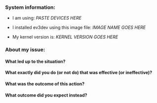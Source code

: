 <!--
Instructions:

If you are reporting a bug, fill out the form below. Additional instructions are indicated by <!--. (You do not need to delete the instructions, they will not appear when you submit the issue.)

If you are just asking a question or suggesting a new feature, you do not need to fill out the form below (just delete it).

Tips:
* Use the toolbar buttons above to insert quotes, code, links, lists, etc. 
* Use a "code fence" when pasting lines of code or output of a terminal.
  A "code fence" is three backticks (```) before and after the code.
  <https://help.github.com/articles/creating-and-highlighting-code-blocks/>
-->

### System information:

<!-- Copy and paste all devices from this list that apply. -->
<!--
    LEGO MINDSTORMS EV3
    Dexter Industries [BrickPi BrickPi+]
    Mindsensors.com PiStorms
    Fatcatlab EVB
    Rapsberry Pi Model [A, A+, B, B+, 2B, 3B]
    BeagleBone [Black, White, Green]
-->
* I am using: *PASTE DEVICES HERE*

<!-- Type the name of the image file you used below. -->
<!-- It should be something like "ev3- ev3dev-jessie-2015-12-30.img "-->
* I installed ev3dev using this image file: *IMAGE NAME GOES HERE*

<!-- Run `uname -r` in a terminal and paste the output below. -->
* My kernel version is: *KERNEL VERSION GOES HERE*



### About my issue:


<!-- Answer the following questions -->

#### What led up to the situation?

#### What exactly did you do (or not do) that was effective (or ineffective)?

#### What was the outcome of this action?

#### What outcome did you expect instead?
